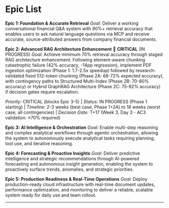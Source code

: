 # Epic List

**Epic 1: Foundation & Accurate Retrieval**
*Goal:* Deliver a working conversational financial Q&A system with 90%+ retrieval accuracy that enables users to ask natural language questions via MCP and receive accurate, source-attributed answers from company financial documents.

**Epic 2: Advanced RAG Architecture Enhancement** 🔴 **CRITICAL** (IN PROGRESS)
*Goal:* Achieve minimum 70% retrieval accuracy through staged RAG architecture enhancement. Following element-aware chunking catastrophic failure (42% accuracy, -14pp regression), implement PDF ingestion optimization (Phase 1: 1.7-2.5x speedup) followed by research-validated fixed 512-token chunking (Phase 2A: 68-72% expected accuracy), with contingency paths to Structured Multi-Index (Phase 2B: 70-80% accuracy) or Hybrid GraphRAG Architecture (Phase 2C: 75-92% accuracy) if decision gates require escalation.

*Priority:* CRITICAL (blocks Epic 3-5) | *Status:* IN PROGRESS (Phase 1 starting) | *Timeline:* 2-3 weeks (best case, Phase 1+2A) to 18 weeks (worst case, all contingencies) | *Decision Gate:* T+17 (Week 3, Day 3 - AC3 validation: ≥70% required)

**Epic 3: AI Intelligence & Orchestration**
*Goal:* Enable multi-step reasoning and complex analytical workflows through agentic orchestration, allowing the system to autonomously execute analytical tasks requiring planning, tool use, and iterative reasoning.

**Epic 4: Forecasting & Proactive Insights**
*Goal:* Deliver predictive intelligence and strategic recommendations through AI-powered forecasting and autonomous insight generation, enabling the system to proactively surface trends, anomalies, and strategic priorities.

**Epic 5: Production Readiness & Real-Time Operations**
*Goal:* Deploy production-ready cloud infrastructure with real-time document updates, performance optimization, and monitoring to deliver a reliable, scalable system ready for daily use and team rollout.

---
